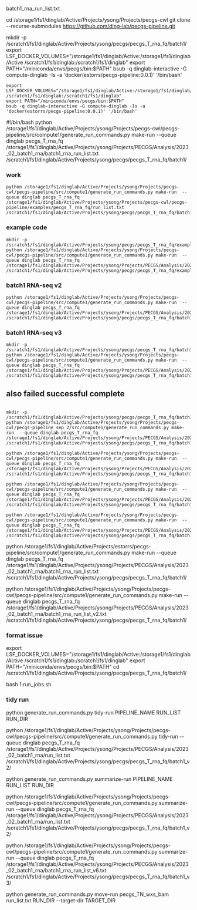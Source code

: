batch1_rna_run_list.txt

cd /storage1/fs1/dinglab/Active/Projects/ysong/Projects/pecgs-cwl
git clone --recurse-submodules https://github.com/ding-lab/pecgs-pipeline.git



mkdir -p /scratch1/fs1/dinglab/Active/Projects/ysong/pecgs/pecgs_T_rna_fq/batch1/
export LSF_DOCKER_VOLUMES="/storage1/fs1/dinglab/Active:/storage1/fs1/dinglab/Active /scratch1/fs1/dinglab:/scratch1/fs1/dinglab"
export PATH="/miniconda/envs/pecgs/bin:$PATH"
bsub -q dinglab-interactive -G compute-dinglab -Is -a 'docker(estorrs/pecgs-pipeline:0.0.1)' '/bin/bash'
```
export LSF_DOCKER_VOLUMES="/storage1/fs1/dinglab/Active:/storage1/fs1/dinglab/Active /scratch1/fs1/dinglab:/scratch1/fs1/dinglab"
export PATH="/miniconda/envs/pecgs/bin:$PATH"
bsub -q dinglab-interactive -G compute-dinglab -Is -a 'docker(estorrs/pecgs-pipeline:0.0.1)' '/bin/bash'
```

#!/bin/bash
python /storage1/fs1/dinglab/Active/Projects/ysong/Projects/pecgs-cwl/pecgs-pipeline/src/compute1/generate_run_commands.py make-run  --queue dinglab pecgs_T_rna_fq /storage1/fs1/dinglab/Active/Projects/ysong/Projects/PECGS/Analysis/2023_02_batch1_rna/batch1_rna_run_list.txt /scratch1/fs1/dinglab/Active/Projects/ysong/pecgs/pecgs_T_rna_fq/batch1/

### work
```
python /storage1/fs1/dinglab/Active/Projects/ysong/Projects/pecgs-cwl/pecgs-pipeline/src/compute1/generate_run_commands.py make-run  --queue dinglab pecgs_T_rna_fq /storage1/fs1/dinglab/Active/Projects/ysong/Projects/pecgs-cwl/pecgs-pipeline/examples/pecgs_T_rna_fq/run_list.txt /scratch1/fs1/dinglab/Active/Projects/ysong/pecgs/pecgs_T_rna_fq/batch1/
```

### example code
```
mkdir -p /scratch1/fs1/dinglab/Active/Projects/ysong/pecgs/pecgs_T_rna_fq/example/
python /storage1/fs1/dinglab/Active/Projects/ysong/Projects/pecgs-cwl/pecgs-pipeline/src/compute1/generate_run_commands.py make-run  --queue dinglab pecgs_T_rna_fq /storage1/fs1/dinglab/Active/Projects/ysong/Projects/PECGS/Analysis/2023_02_batch1_rna/ex_run_list.txt /scratch1/fs1/dinglab/Active/Projects/ysong/pecgs/pecgs_T_rna_fq/example/
```

### batch1 RNA-seq v2

```
python /storage1/fs1/dinglab/Active/Projects/ysong/Projects/pecgs-cwl/pecgs-pipeline/src/compute1/generate_run_commands.py make-run  --queue dinglab pecgs_T_rna_fq /storage1/fs1/dinglab/Active/Projects/ysong/Projects/PECGS/Analysis/2023_02_batch1_rna/run_list.txt /scratch1/fs1/dinglab/Active/Projects/ysong/pecgs/pecgs_T_rna_fq/batch1_v2/
```

### batch1 RNA-seq v3


```
mkdir -p /scratch1/fs1/dinglab/Active/Projects/ysong/pecgs/pecgs_T_rna_fq/batch1_v3/
python /storage1/fs1/dinglab/Active/Projects/ysong/Projects/pecgs-cwl/pecgs-pipeline/src/compute1/generate_run_commands.py make-run  --queue dinglab pecgs_T_rna_fq /storage1/fs1/dinglab/Active/Projects/ysong/Projects/PECGS/Analysis/2023_02_batch1_rna/batch1_rna_run_list_v6.txt /scratch1/fs1/dinglab/Active/Projects/ysong/pecgs/pecgs_T_rna_fq/batch1_v3/
```

## also failed successful complete

```

mkdir -p /scratch1/fs1/dinglab/Active/Projects/ysong/pecgs/pecgs_T_rna_fq/batch1_v2/
python /storage1/fs1/dinglab/Active/Projects/ysong/Projects/pecgs-cwl/pecgs-pipeline_sep_2/src/compute1/generate_run_commands.py make-run  --queue dinglab pecgs_T_rna_fq /storage1/fs1/dinglab/Active/Projects/ysong/Projects/PECGS/Analysis/2023_02_batch1_rna/ex_run_list_2022.txt /scratch1/fs1/dinglab/Active/Projects/ysong/pecgs/pecgs_T_rna_fq/batch1_v2/

```

```
python /storage1/fs1/dinglab/Active/Projects/ysong/Projects/pecgs-cwl/pecgs-pipeline/src/compute1/generate_run_commands.py make-run  --queue dinglab pecgs_T_rna_fq /storage1/fs1/dinglab/Active/Projects/ysong/Projects/PECGS/Analysis/2023_02_batch1_rna/batch1_rna_run_list.txt  /scratch1/fs1/dinglab/Active/Projects/ysong/pecgs/pecgs_T_rna_fq/batch1/
```

```
python /storage1/fs1/dinglab/Active/Projects/ysong/Projects/pecgs-cwl/pecgs-pipeline/src/compute1/generate_run_commands.py make-run  --queue dinglab pecgs_T_rna_fq /storage1/fs1/dinglab/Active/Projects/ysong/Projects/PECGS/Analysis/2023_02_batch1_rna/run_list.txt  /scratch1/fs1/dinglab/Active/Projects/ysong/pecgs/pecgs_T_rna_fq/batch1/
```

```
python /storage1/fs1/dinglab/Active/Projects/ysong/Projects/pecgs-cwl/pecgs-pipeline/src/compute1/generate_run_commands.py make-run  --queue dinglab pecgs_T_rna_fq /storage1/fs1/dinglab/Active/Projects/ysong/Projects/PECGS/Analysis/2023_02_batch1_rna/run_list.txt  /scratch1/fs1/dinglab/Active/Projects/ysong/pecgs/pecgs_T_rna_fq/batch1/
```


python /storage1/fs1/dinglab/Active/Projects/estorrs/pecgs-pipeline/src/compute1/generate_run_commands.py make-run  --queue dinglab pecgs_T_rna_fq /storage1/fs1/dinglab/Active/Projects/ysong/Projects/PECGS/Analysis/2023_02_batch1_rna/batch1_rna_run_list.txt /scratch1/fs1/dinglab/Active/Projects/ysong/pecgs/pecgs_T_rna_fq/batch1/


python /storage1/fs1/dinglab/Active/Projects/ysong/Projects/pecgs-cwl/pecgs-pipeline/src/compute1/generate_run_commands.py make-run  --queue dinglab pecgs_T_rna_fq /storage1/fs1/dinglab/Active/Projects/ysong/Projects/PECGS/Analysis/2023_02_batch1_rna/batch1_rna_run_list_v2.txt /scratch1/fs1/dinglab/Active/Projects/ysong/pecgs/pecgs_T_rna_fq/batch1/


### format issue
export LSF_DOCKER_VOLUMES="/storage1/fs1/dinglab/Active:/storage1/fs1/dinglab/Active /scratch1/fs1/dinglab:/scratch1/fs1/dinglab"
export PATH="/miniconda/envs/pecgs/bin:$PATH"
cd /scratch1/fs1/dinglab/Active/Projects/ysong/pecgs/pecgs_T_rna_fq/batch1/

bash 1.run_jobs.sh


### tidy run
python generate_run_commands.py tidy-run PIPELINE_NAME RUN_LIST RUN_DIR

python /storage1/fs1/dinglab/Active/Projects/ysong/Projects/pecgs-cwl/pecgs-pipeline/src/compute1/generate_run_commands.py tidy-run  --queue dinglab pecgs_T_rna_fq /storage1/fs1/dinglab/Active/Projects/ysong/Projects/PECGS/Analysis/2023_02_batch1_rna/run_list.txt /scratch1/fs1/dinglab/Active/Projects/ysong/pecgs/pecgs_T_rna_fq/batch1_v2/


python generate_run_commands.py summarize-run PIPELINE_NAME RUN_LIST RUN_DIR

python /storage1/fs1/dinglab/Active/Projects/ysong/Projects/pecgs-cwl/pecgs-pipeline/src/compute1/generate_run_commands.py summarize-run  --queue dinglab pecgs_T_rna_fq /storage1/fs1/dinglab/Active/Projects/ysong/Projects/PECGS/Analysis/2023_02_batch1_rna/run_list.txt /scratch1/fs1/dinglab/Active/Projects/ysong/pecgs/pecgs_T_rna_fq/batch1_v2/


python /storage1/fs1/dinglab/Active/Projects/ysong/Projects/pecgs-cwl/pecgs-pipeline/src/compute1/generate_run_commands.py summarize-run  --queue dinglab pecgs_T_rna_fq /storage1/fs1/dinglab/Active/Projects/ysong/Projects/PECGS/Analysis/2023_02_batch1_rna/batch1_rna_run_list_v6.txt  /scratch1/fs1/dinglab/Active/Projects/ysong/pecgs/pecgs_T_rna_fq/batch1_v3/

python generate_run_commands.py move-run pecgs_TN_wxs_bam run_list.txt RUN_DIR --target-dir TARGET_DIR
